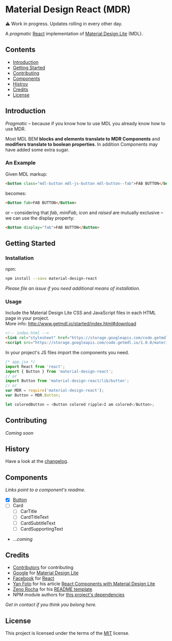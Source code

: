 # Material Design React (MDR)

:warning: Work in progress. Updates rolling in every other day.

A *pragmatic* [React](https://github.com/facebook/react) implementation of [Material Design Lite](https://github.com/google/material-design-lite) (MDL).


## Contents

- [Introduction](#introduction)
- [Getting Started](#getting-started)
- [Contributing](#contributing)
- [Components](#components)
- [Histroy](#history)
- [Credits](#credits)
- [License](#license)


## Introduction

*Pragmatic* &ndash; because if you know how to use MDL you already know how to use MDR.

Most MDL BEM **blocks and elements translate to MDR Components** and **modifiers translate to boolean properties**. In addition Components may have added some extra sugar.

### An Example

Given MDL markup:

```html
<button class="mdl-button mdl-js-button mdl-button--fab">FAB BUTTON</button>
```

 becomes:

 ```html
<Button fab>FAB BUTTON</Button>
 ```

 or &ndash; considering that
      *fab*, *miniFab*, *icon* and *raised* are mutually exclusive &ndash; we can use the display property:

```html
<Button display="fab">FAB BUTTON</Button>
```


## Getting Started


### Installation

npm:
```bash
npm install --save material-design-react
```

*Please file an issue if you need additional means of installation.*


### Usage
Include the Material Design Lite CSS and JavaScript files in each HTML page in your project.  
More info: http://www.getmdl.io/started/index.html#download

```html
<!-- index.html -->
<link rel="stylesheet" href="https://storage.googleapis.com/code.getmdl.io/1.0.0/material.indigo-pink.min.css" />
<script src="https://storage.googleapis.com/code.getmdl.io/1.0.0/material.min.js"></script>
```

In your project's JS files import the components you need.

```javascript
/* app.jsx */
import React from 'react';
import { Button } from 'material-design-react';
// or
import Button from 'material-design-react/lib/button';
// or
var MDR = require('material-design-react');
var Button = MDR.Button;

let coloredButton = <Button colored ripple>I am colored</Button>;
```

## Contributing

*Coming soon*


## History

Have a look at the [changelog](CHANGELOG.md).


## Components

*Links point to a component's readme.*

- [x] [Button](src/buttton/README.md)
- [ ] Card
  - [ ] CarTitle
  - [ ] CardTitleText
  - [ ] CardSubtitleText
  - [ ] CardSupportingText
- ...*coming*


## Credits

- [Contributors](https://github.com/nikvm/material-design-react/graphs/contributors) for contributing
- [Google](https://github.com/google) for [Material Design Lite](https://github.com/google/material-design-lite)
- [Facebook](https://github.com/facebook) for [React](https://github.com/facebook/react)
- [Yan Foto](https://github.com/yan-foto) for his article [React Components with Material Design Lite](http://quaintous.com/2015/07/09/react-components-with-mdl/)
- [Zeno Rocha](https://github.com/zenorocha) for his [README template](https://gist.github.com/zenorocha/4526327)
- NPM module authors for [this project's dependencies](package.json)

*Get in contact if you think you belong here.*

## License

This project is licensed under the terms of the [MIT](LICENSE.md) license.
